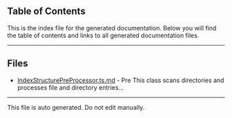 ## Table of Contents

This is the index file for the generated documentation. Below you will find the table of contents and links to all generated documentation files.

---


## Files

- [IndexStructurePreProcessor.ts.md](IndexStructurePreProcessor.ts.md) - Pre This class scans directories and processes file and directory entries...



---

This file is auto generated. Do not edit manually.